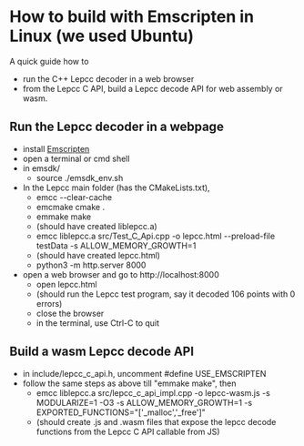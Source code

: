 # How to build with Emscripten in Linux (we used Ubuntu)

A quick guide how to
* run the C++ Lepcc decoder in a web browser
* from the Lepcc C API, build a Lepcc decode API for web assembly or wasm. 

## Run the Lepcc decoder in a webpage

- install [Emscripten](https://emscripten.org/)
- open a terminal or cmd shell
- in emsdk/
  - source ./emsdk_env.sh
- In the Lepcc main folder (has the CMakeLists.txt), 
  - emcc --clear-cache
  - emcmake cmake .
  - emmake make
  - (should have created liblepcc.a)
  - emcc liblepcc.a src/Test_C_Api.cpp -o lepcc.html --preload-file testData -s ALLOW_MEMORY_GROWTH=1
  - (should have created lepcc.html)
  - python3 -m http.server 8000
- open a web browser and go to http://localhost:8000
  - open lepcc.html
  - (should run the Lepcc test program, say it decoded 106 points with 0 errors)
  - close the browser
  - in the terminal, use Ctrl-C to quit

## Build a wasm Lepcc decode API

- in include/lepcc_c_api.h, uncomment #define USE_EMSCRIPTEN
- follow the same steps as above till "emmake make", then
  - emcc liblepcc.a src/lepcc_c_api_impl.cpp -o lepcc-wasm.js -s MODULARIZE=1 -O3 -s ALLOW_MEMORY_GROWTH=1 -s EXPORTED_FUNCTIONS="['_malloc','_free']"
  - (should create .js and .wasm files that expose the lepcc decode functions from the Lepcc C API callable from JS)
